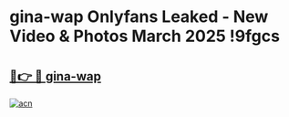 # gina-wap Onlyfans Leaked - New Video & Photos March 2025 !9fgcs

# <h2><a href="https://kbz6r7.iuczelnia.edu.pl?title=gina-wap&ref=9fgcs">🔗👉 🔴 gina-wap</a></h2>

[![acn](https://github.com/user-attachments/assets/0f9c940e-d8b0-45ae-aac7-cd30a18b3e1c)](https://kbz6r7.iuczelnia.edu.pl?title=gina-wap&ref=9fgcs)

